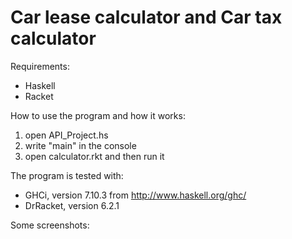# Car lease calculator and Car tax calculator

Requirements:
- Haskell
- Racket


How to use the program and how it works:
  1. open API_Project.hs
  2. write "main" in the console
  3. open calculator.rkt and then run it


The program is tested with:
- GHCi, version 7.10.3 from http://www.haskell.org/ghc/
- DrRacket, version 6.2.1


Some screenshots:
